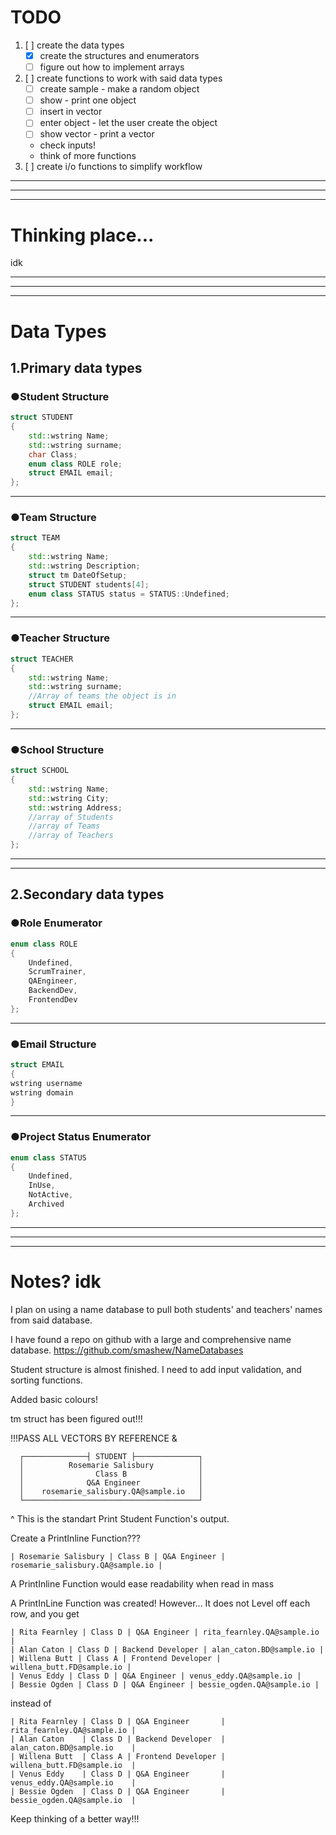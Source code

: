 ﻿# TODO

1. [ ] create the data types
	- [x] create the structures and enumerators 
	- [ ] figure out how to implement arrays
2. [ ] create functions to work with said data types
	- [ ] create sample - make a random object
	- [ ] show - print one object
	- [ ] insert in vector
	- [ ] enter object - let the user create the object
	- [ ] show vector - print a vector
	- check inputs!
	- think of more functions
3. [ ] create i/o functions to simplify workflow

---
---
---

# Thinking place...

idk


---
---
---

# Data Types

## 1.Primary data types

###	●Student Structure

```c++
struct STUDENT
{
	std::wstring Name;
	std::wstring surname;
	char Class;
	enum class ROLE role;
	struct EMAIL email;
};
```

---
### ●Team Structure
```c++
struct TEAM
{
	std::wstring Name;
	std::wstring Description;
	struct tm DateOfSetup;
	struct STUDENT students[4];
	enum class STATUS status = STATUS::Undefined;
};
```
---
### ●Teacher Structure
```c++
struct TEACHER
{
	std::wstring Name;
	std::wstring surname;
	//Array of teams the object is in
	struct EMAIL email;
};
```

---
### ●School Structure
```c++
struct SCHOOL
{
	std::wstring Name;
	std::wstring City;
	std::wstring Address;
	//array of Students
	//array of Teams
	//array of Teachers
};
```

---
---

## 2.Secondary data types

### ●Role Enumerator
```c++
enum class ROLE
{
	Undefined,
	ScrumTrainer,
	QAEngineer,
	BackendDev,
	FrontendDev
};
```
---
### ●Email Structure
```c++
struct EMAIL
{
wstring username
wstring domain
}
```
---
### ●Project Status Enumerator
```c++
enum class STATUS
{
	Undefined,
	InUse,
	NotActive,
	Archived
};
```
---
---
---

# Notes? idk

I plan on using a name database to pull both students' and teachers' names from said database.

I have found a repo on github with a large and comprehensive name database. https://github.com/smashew/NameDatabases

Student structure is almost finished. I need to add input validation, and sorting functions.

Added basic colours!

tm struct has been figured out!!!

!!!PASS ALL VECTORS BY REFERENCE &

```
  ┌──────────────┤ STUDENT ├──────────────┐
  │          Rosemarie Salisbury          │
  │                Class B                │
  │              Q&A Engineer             │
  │    rosemarie_salisbury.QA@sample.io   │
  └───────────────────────────────────────┘
```
^ This is the standart Print Student Function's output.

Create a PrintInline Function???

```
| Rosemarie Salisbury | Class B | Q&A Engineer | rosemarie_salisbury.QA@sample.io |
```

A PrintInline Function would ease readability when read in mass

A PrintInLine Function was created! However... It does not Level off each row, and you get
```
| Rita Fearnley | Class D | Q&A Engineer | rita_fearnley.QA@sample.io |
| Alan Caton | Class D | Backend Developer | alan_caton.BD@sample.io |
| Willena Butt | Class A | Frontend Developer | willena_butt.FD@sample.io |
| Venus Eddy | Class D | Q&A Engineer | venus_eddy.QA@sample.io |
| Bessie Ogden | Class D | Q&A Engineer | bessie_ogden.QA@sample.io |
```
instead of
```
| Rita Fearnley | Class D | Q&A Engineer       | rita_fearnley.QA@sample.io |
| Alan Caton    | Class D | Backend Developer  | alan_caton.BD@sample.io    |
| Willena Butt  | Class A | Frontend Developer | willena_butt.FD@sample.io  |
| Venus Eddy    | Class D | Q&A Engineer       | venus_eddy.QA@sample.io    |
| Bessie Ogden  | Class D | Q&A Engineer       | bessie_ogden.QA@sample.io  |
```
Keep thinking of a better way!!!